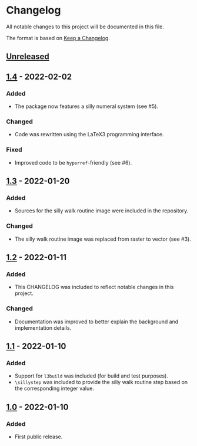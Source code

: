 # Changelog

All notable changes to this project will be documented in this file.

The format is based on [Keep a Changelog](https://keepachangelog.com/en/1.0.0/).

## [Unreleased]

## [1.4] - 2022-02-02

### Added

- The package now features a silly numeral system (see #5).

### Changed

- Code was rewritten using the LaTeX3 programming interface.

### Fixed

- Improved code to be `hyperref`-friendly (see #6).

## [1.3] - 2022-01-20

### Added

- Sources for the silly walk routine image were included in the repository.

### Changed

- The silly walk routine image was replaced from raster to vector (see #3).

## [1.2] - 2022-01-11

### Added

- This CHANGELOG was included to reflect notable changes in this project.

### Changed

- Documentation was improved to better explain the background and
  implementation details.

## [1.1] - 2022-01-10

### Added

- Support for `l3build` was included (for build and test purposes).
- `\sillystep` was included to provide the silly walk routine step
  based on the corresponding integer value.

## [1.0] - 2022-01-10

### Added

- First public release.

[Unreleased]: https://github.com/cereda/sillypage/compare/v1.4...HEAD
[1.4]: https://github.com/cereda/sillypage/compare/v1.3...v1.4
[1.3]: https://github.com/cereda/sillypage/compare/v1.2...v1.3
[1.2]: https://github.com/cereda/sillypage/compare/v1.1...v1.2
[1.1]: https://github.com/cereda/sillypage/compare/v1.0...v1.1
[1.0]: https://github.com/cereda/sillypage/releases/tag/v1.0
